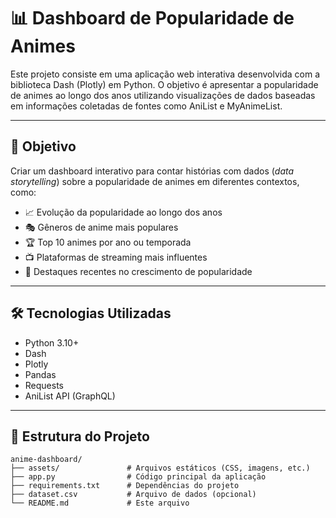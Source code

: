 # 📊 Dashboard de Popularidade de Animes

Este projeto consiste em uma aplicação web interativa desenvolvida com a biblioteca Dash (Plotly) em Python. O objetivo é apresentar a popularidade de animes ao longo dos anos utilizando visualizações de dados baseadas em informações coletadas de fontes como AniList e MyAnimeList.

---

## 🎯 Objetivo

Criar um dashboard interativo para contar histórias com dados (_data storytelling_) sobre a popularidade de animes em diferentes contextos, como:

- 📈 Evolução da popularidade ao longo dos anos  
- 🎭 Gêneros de anime mais populares  
- 🏆 Top 10 animes por ano ou temporada  
- 📺 Plataformas de streaming mais influentes  
- 🚀 Destaques recentes no crescimento de popularidade  

---

## 🛠️ Tecnologias Utilizadas

- Python 3.10+
- Dash
- Plotly
- Pandas
- Requests
- AniList API (GraphQL)

---

## 📁 Estrutura do Projeto

```plaintext
anime-dashboard/
├── assets/               # Arquivos estáticos (CSS, imagens, etc.)
├── app.py                # Código principal da aplicação
├── requirements.txt      # Dependências do projeto
├── dataset.csv           # Arquivo de dados (opcional)
└── README.md             # Este arquivo
